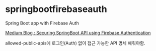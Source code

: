 # springbootfirebaseauth
Spring Boot app with Firebase Auth

[Medium Blog : Securing SpringBoot API using Firebase Authentication](https://www.google.com)

allowed-public-apis에 로그인(Auth) 없이 접근 가능한 API 명세 해줘야함.
